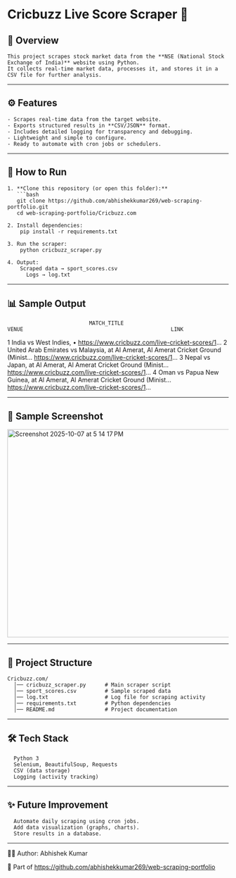 # Cricbuzz Live Score Scraper 🏏

## 📌 Overview
    This project scrapes stock market data from the **NSE (National Stock Exchange of India)** website using Python.  
    It collects real-time market data, processes it, and stores it in a CSV file for further analysis.

---

## ⚙️ Features
    - Scrapes real-time data from the target website.  
    - Exports structured results in **CSV/JSON** format.  
    - Includes detailed logging for transparency and debugging.  
    - Lightweight and simple to configure.  
    - Ready to automate with cron jobs or schedulers.

---

## 🚀 How to Run

    1. **Clone this repository (or open this folder):**
       ```bash
       git clone https://github.com/abhishekkumar269/web-scraping-portfolio.git
       cd web-scraping-portfolio/Cricbuzz.com
    
    2. Install dependencies:
        pip install -r requirements.txt
    
    3. Run the scraper:
        python cricbuzz_scraper.py
    
    4. Output:
        Scraped data → sport_scores.csv
          Logs → log.txt

---

## 📊 Sample Output
                              MATCH_TITLE                                              VENUE                                               LINK
1                   India vs West Indies,                                                 •   https://www.cricbuzz.com/live-cricket-scores/1...
2       United Arab Emirates vs Malaysia,  at Al Amerat, Al Amerat Cricket Ground (Minist...  https://www.cricbuzz.com/live-cricket-scores/1...
3                         Nepal vs Japan,  at Al Amerat, Al Amerat Cricket Ground (Minist...  https://www.cricbuzz.com/live-cricket-scores/1...
4               Oman vs Papua New Guinea,  at Al Amerat, Al Amerat Cricket Ground (Minist...  https://www.cricbuzz.com/live-cricket-scores/1...

---
## 📸 Sample Screenshot

<img width="816" height="473" alt="Screenshot 2025-10-07 at 5 14 17 PM" src="https://github.com/user-attachments/assets/e251a7d3-bbbc-4ed6-8622-02ebd2e49f06" />


---
## 📂 Project Structure
      
    Cricbuzz.com/
      │── cricbuzz_scraper.py      # Main scraper script
      │── sport_scores.csv         # Sample scraped data
      │── log.txt                  # Log file for scraping activity
      │── requirements.txt         # Python dependencies
      │── README.md                # Project documentation
---

## 🛠️ Tech Stack

      Python 3
      Selenium, BeautifulSoup, Requests  
      CSV (data storage)
      Logging (activity tracking)

---
## ✨ Future Improvement

      Automate daily scraping using cron jobs.
      Add data visualization (graphs, charts).
      Store results in a database.

---
👨‍💻 Author: Abhishek Kumar

  🔗 Part of https://github.com/abhishekkumar269/web-scraping-portfolio
